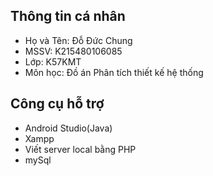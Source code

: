 ## Thông tin cá nhân
- Họ và Tên: Đỗ Đức Chung
- MSSV: K215480106085
- Lớp: K57KMT
- Môn học: Đồ án Phân tích thiết kế hệ thống
## Công cụ hỗ trợ
- Android Studio(Java)
- Xampp
- Viết server local bằng PHP
- mySql
